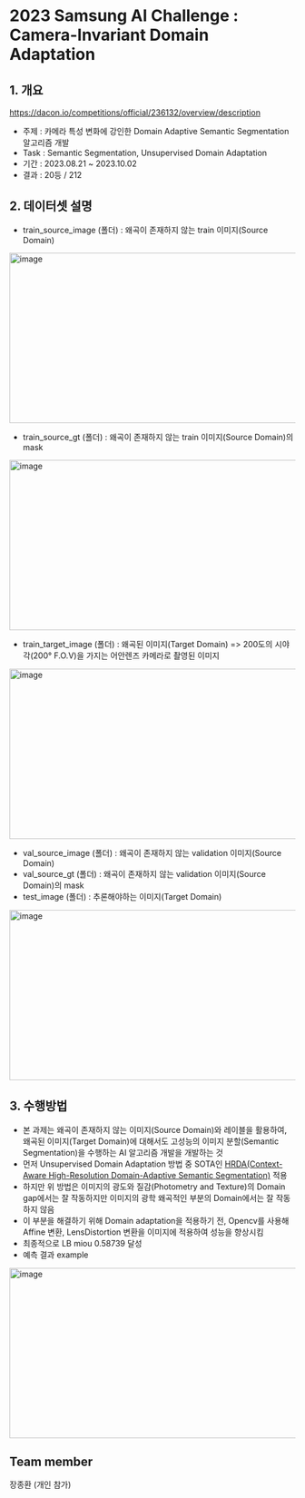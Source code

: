 # 2023 Samsung AI Challenge : Camera-Invariant Domain Adaptation
## 1. 개요
https://dacon.io/competitions/official/236132/overview/description
  - 주제 : 카메라 특성 변화에 강인한 Domain Adaptive Semantic Segmentation 알고리즘 개발
  - Task : Semantic Segmentation, Unsupervised Domain Adaptation
  - 기간 : 2023.08.21 ~ 2023.10.02
  - 결과 : 20등 / 212

## 2. 데이터셋 설명
- train_source_image (폴더) : 왜곡이 존재하지 않는 train 이미지(Source Domain)
<img width="600" height="300" alt="image" src="https://github.com/jang3463/samsung_ai/assets/70848146/f3cf5886-e8d1-4abc-982b-46f166504a89">


- train_source_gt (폴더) : 왜곡이 존재하지 않는 train 이미지(Source Domain)의 mask
<img width="600" height="300" alt="image" src="https://github.com/jang3463/samsung_ai/assets/70848146/af92d2bf-035d-4f8d-ac11-52b2102aba72">


- train_target_image (폴더) : 왜곡된 이미지(Target Domain) => 200도의 시야각(200° F.O.V)을 가지는 어안렌즈 카메라로 촬영된 이미지
<img width="600" height="300" alt="image" src="https://github.com/jang3463/samsung_ai/assets/70848146/18bcbec4-120f-424c-9230-a0a31ac82fb8">


- val_source_image (폴더) : 왜곡이 존재하지 않는 validation 이미지(Source Domain)
- val_source_gt (폴더) : 왜곡이 존재하지 않는 validation 이미지(Source Domain)의 mask
- test_image (폴더) : 추론해야하는 이미지(Target Domain)
<img width="600" height="300" alt="image" src="https://github.com/jang3463/samsung_ai/assets/70848146/8d67e571-c3a1-4d94-8955-0105571bc195">


## 3. 수행방법
- 본 과제는 왜곡이 존재하지 않는 이미지(Source Domain)와 레이블을 활용하여, 왜곡된 이미지(Target Domain)에 대해서도 고성능의 이미지 분할(Semantic Segmentation)을 수행하는 AI 알고리즘 개발을 개발하는 것
- 먼저 Unsupervised Domain Adaptation 방법 중 SOTA인 [HRDA(Context-Aware High-Resolution Domain-Adaptive Semantic Segmentation)](https://github.com/lhoyer/HRDA) 적용
- 하지만 위 방법은 이미지의 광도와 질감(Photometry and Texture)의 Domain gap에서는 잘 작동하지만 이미지의 광학 왜곡적인 부분의 Domain에서는 잘 작동하지 않음
- 이 부분을 해결하기 위해 Domain adaptation을 적용하기 전, Opencv를 사용해 Affine 변환, LensDistortion 변환을 이미지에 적용하여 성능을 향상시킴
- 최종적으로 LB miou 0.58739 달성
- 예측 결과 example
<img width="600" height="300" alt="image" src="https://github.com/jang3463/samsung_ai/assets/70848146/fcceeefe-248d-4929-996c-63503deb7068">

## Team member
장종환 (개인 참가)
